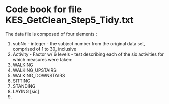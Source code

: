 # Code book for file KES_GetClean_Step5_Tidy.txt 

The data file is composed of four elements :
1. subNo - integer - the subject number from the original data set, comprised of 1 to 30, inclusive
1. Activity - Factor w/ 6 levels - test describing each of the six activities for which measures were taken:
  1. WALKING
  2. WALKING_UPSTAIRS
  3. WALKING_DOWNSTAIRS
  4. SITTING
  5. STANDING
  6. LAYING [sic]
1. 

